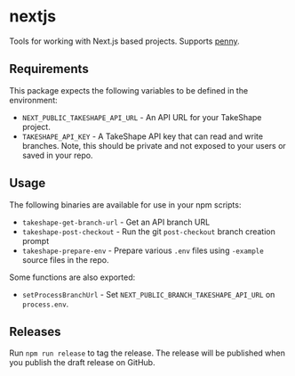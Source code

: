 # nextjs

Tools for working with Next.js based projects. Supports [penny](https://github.com/takeshape/penny).

## Requirements

This package expects the following variables to be defined in the environment:

- `NEXT_PUBLIC_TAKESHAPE_API_URL` - An API URL for your TakeShape project.
- `TAKESHAPE_API_KEY` - A TakeShape API key that can read and write branches. Note, this should be private and not exposed to your users or saved in your repo.

## Usage

The following binaries are available for use in your npm scripts:

- `takeshape-get-branch-url` - Get an API branch URL
- `takeshape-post-checkout` - Run the git `post-checkout` branch creation prompt
- `takeshape-prepare-env` - Prepare various `.env` files using `-example` source files in the repo.

Some functions are also exported:

- `setProcessBranchUrl` - Set `NEXT_PUBLIC_BRANCH_TAKESHAPE_API_URL` on `process.env`.

## Releases

Run `npm run release` to tag the release. The release will be published when you publish the draft release on GitHub.
